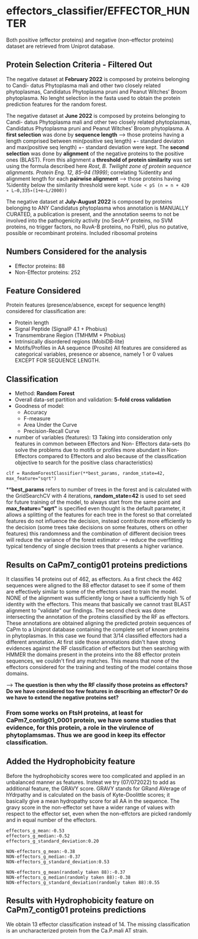 # effectors_classifier/EFFECTOR_HUNTER

Both positive (effector proteins) and negative (non-effector proteins) dataset are
retrieved from Uniprot database.

## Protein Selection Criteria - Filtered Out
The negative dataset at **February 2022** is composed by proteins belonging to Candi-
datus Phytoplasma mali and other two closely related phytoplasmas, Candidatus
Phytoplasma pruni and Peanut Witches’ Broom phytoplasma. No lenght selection in the fasta used to obtain the protein prediction features for the random forest.

The negative dataset at **June 2022** is composed by proteins belonging to Candi-
datus Phytoplasma mali and other two closely related phytoplasmas, Candidatus
Phytoplasma pruni and Peanut Witches’ Broom phytoplasma.
A **first selection** was done by **sequence length** –> those proteins having a length
comprised between min(positive seq length) +- standard deviaton and max(positive
seq length) +- standard deviation were kept.
The **second selection** was done by **alignment** of the negative proteins to the
positive ones (BLAST). From this alignment a **threshold of protein similarity** was
set using the formula described here _Rost, B. Twilight zone of protein sequence
alignments. Protein Eng. 12, 85–94 (1999)_; correlating %identity and alignment
length for each **pairwise alignment** –> those proteins having %identity below the
similarity threshold were kept.
`%ide < pS (n = n + 420 ∗ L−0,335∗(1+e−L/2000))`

The negative dataset at **July-August 2022** is composed by proteins belonging to ANY Candidatus phytoplasma whos annotation is MANUALLY CURATED, a publication is present, and the annotation seems to not be involved into the pathogenicity activity (no SecA-Y proteins, no SVM proteins, no trigger factors, no RuvA-B proteins, no FtsH), plus no putative, possible or recombinant proteins. 
Included ribosomal proteins

## Numbers Considered for the analysis
- Effector proteins: 88
- Non-Effector proteins: 252

## Feature Considered
Protein features (presence/absence, except for sequence length) considered for
classification are:
 - Protein length
- Signal Peptide (SignalP 4.1 + Phobius)
- Transmembrane Region (TMHMM + Phobius)
-  Intrinsically disordered regions (MobiDB-lite)
- Motifs/Profiles in AA sequence (Prosite)
All features are considered as categorical variables, presence or absence, namely 1
or 0 values EXCEPT FOR SEQUENCE LENGTH.

## Classification
- Method: **Random Forest**
- Overall data-set partition and validation: **5-fold cross validation**
- Goodness of model:
  - Accuracy
  - F-measure
  - Area Under the Curve
  - Precision-Recall Curve
- number of variables (features): 13
Taking into consideration only features in common between Effectors and Non-
Effectors data-sets (to solve the problems due to motifs or profiles more abundant
in Non-Effectors compared to Effectors and also because of the classification objective to search for the positive class characteristics)

```
clf = RandomForestClassifier(**best_params, random_state=42, max_feature="sqrt")
```
****best_params** refers to number of trees in the forest and is calculated with the GridSearchCV with 4 iterations, **random_state=42** is used to set seed for future training of the model, to always start from the same point and **max_feature="sqrt"** is specified even thought is the default parameter, it allows a splitting of the features for each tree in the forest so that correlated features do not influence the decision, instead contribute more efficiently to the decision (some trees take decisions on some features, others on other features) this randomness and the combination of different decision trees will reduce the variance of the forest estimator --> reduce the overfitting typical tendency of single decision trees that presents a higher variance.  

## Results on CaPm7_contig01 proteins predictions
It classifies 14 proteins out of 462, as effectors.
As a first check the 462 sequences were aligned to the 88 effector dataset to see if some of them are effectively similar to some of the effectors used to train the model. NONE of the alignment was sufficiently long or have a sufficiently high % of identity with the effectors. This means that basically we cannot trast BLAST alignment to "validate" our findings. 
The second check was done intersecting the annotation of the proteins classified by the RF as effectors. These annotations are obtained aligning the predicted protein sequences of CaPm to a Uniprot database containing the complete set of known proteins in phytoplasmas. In this case we found that 3/14 classified effectors had a different annotation. At first side those annotations didn't have strong evidences against the RF classification of effectors but then searching with HMMER the domains present in the proteins into the 88 effector protein sequences, we couldn't find any matches. This means that none of the effectors considered for the training and testing of the model contains those domains. 

--> **The question is then why the RF classify those proteins as effectors? Do we have considered too few features in describing an effector? Or do we have to extend the negative proteins set?** 
### From some works on FtsH proteins, at least for CaPm7_contig01_0001 protein, we have some studies that evidence, for this protein, a role in the virulence of phytoplamsmas. Thus we are good in keep its effector classification. 

## Added the Hydrophobicity feature
Before the hydrophobicity scores were too complicated and applied in an unbalanced manner as features. Insteat we try (07/072022) to add as additional feature, the GRAVY score. GRAVY stands for GRand AVerage of hYdrpathy and is calculated on the basis of Kyte-Doolittle scores; it basically give a mean hydropathy score for all AA in the sequence. 
The gravy score in the non-effector set have a wider range of values with respect to the effector set, even when the non-effctors are picked randomly and in equal number of the effectors. 
```
effectors_g_mean:-0.53
effectors_g_median:-0.52
effectors_g_standard_deviation:0.20

NON-effectors_g_mean:-0.38
NON-effectors_g_median:-0.37
NON-effectors_g_standard_deviation:0.53

NON-effectors_g_mean(randomly taken 88):-0.37
NON-effectors_g_median(randomly taken 88):-0.38
NON-effectors_g_standard_deviation(randomly taken 88):0.55
```

## Results with Hydrophobicity feature on CaPm7_contig01 proteins predictions
We obtain 13 effector classification instead of 14. The missing classification is an uncharacterized protein from the Ca.P.mali AT strain. 
